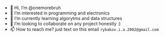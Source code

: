 - 👋 Hi, I’m @onemorebruh
- 👀 I’m interested in programming and electronics
- 🌱 I’m currently learning algorytms and data structures
- 💞️ I’m looking to collaborate on any project honestly :)
- 📫 How to reach me? just text on this email `rybakov.i.a.2002@gmail.com`
